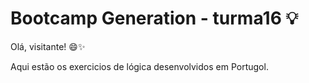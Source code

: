 # Bootcamp Generation - turma16 💡
Olá, visitante! 😄✨

Aqui estão os exercicios de lógica desenvolvidos em Portugol.
